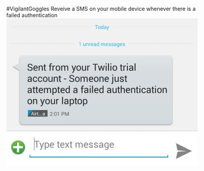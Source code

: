 #VigilantGoggles
Reveive a SMS on your mobile device whenever there is a failed authentication
![](https://github.com/AakashRaina/vigilantgoggles/blob/master/screenshot/IMG_20151228_225633.JPG)
